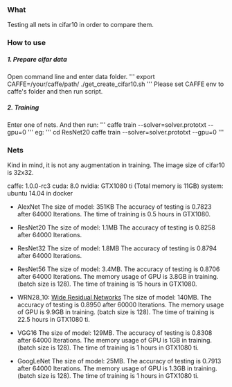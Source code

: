 ### What
Testing all nets in cifar10 in order to compare them.

### How to use

##### 1. Prepare cifar data
  Open command line and enter data folder.
  '''
  export CAFFE=/your/caffe/path/
  ./get_create_cifar10.sh
  '''
  Please set CAFFE env to caffe's folder and then run script.

##### 2. Training
  Enter one of nets. And then run:
  '''
  caffe train --solver=solver.prototxt --gpu=0
  '''
  eg:
  '''
  cd ResNet20
  caffe train --solver=solver.prototxt --gpu=0
  '''

### Nets
  Kind in mind, it is not any augmentation in training.
  The image size of cifar10 is 32x32.

  caffe: 1.0.0-rc3
  cuda: 8.0
  nvidia: GTX1080 ti (Total memory is 11GB)
  system: ubuntu 14.04 in docker

* AlexNet
  The size of model: 351KB
  The accuracy of testing is 0.7823 after 64000 Iterations.
  The time of training is 0.5 hours in GTX1080.

* ResNet20
  The size of model: 1.1MB
  The accuracy of testing is 0.8258 after 64000 Iterations.

* ResNet32
  The size of model: 1.8MB
  The accuracy of testing is 0.8794 after 64000 Iterations.

* ResNet56
  The size of model: 3.4MB.
  The accuracy of testing is 0.8706 after 64000 Iterations.
  The memory usage of GPU is 3.8GB in training. (batch size is 128).
  The time of training is 15 hours in GTX1080.

* WRN28_10: [Wide Residual Networks](http://arxiv.org/abs/1605.07146)
  The size of model: 140MB.
  The accuracy of testing is 0.8950 after 60000 Iterations.
  The memory usage of GPU is 9.9GB in training. (batch size is 128).
  The time of training is 22.5 hours in GTX1080 ti.

* VGG16
  The size of model: 129MB.
  The accuracy of testing is 0.8308 after 64000 Iterations.
  The memory usage of GPU is 1GB in training. (batch size is 128).
  The time of training is 1 hours in GTX1080 ti.

* GoogLeNet
  The size of model: 25MB.
  The accuracy of testing is 0.7913 after 64000 Iterations.
  The memory usage of GPU is 1.3GB in training. (batch size is 128).
  The time of training is 1 hours in GTX1080 ti.

